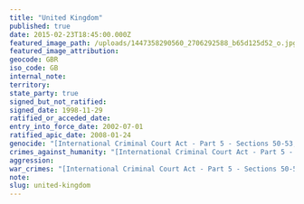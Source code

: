 ```yaml
---
title: "United Kingdom"
published: true
date: 2015-02-23T18:45:00.000Z
featured_image_path: /uploads/1447358290560_2706292588_b65d125d52_o.jpg
featured_image_attribution:
geocode: GBR
iso_code: GB
internal_note:
territory:
state_party: true
signed_but_not_ratified:
signed_date: 1998-11-29
ratified_or_acceded_date:
entry_into_force_date: 2002-07-01
ratified_apic_date: 2008-01-24
genocide: "[International Criminal Court Act - Part 5 - Sections 50-53, 55, 56, 58-60, 66; Schedule 8 - Article 6](https://iccdb.hrlc.net/data/doc/85/keyword/46/)"
crimes_against_humanity: "[International Criminal Court Act - Part 5 - Sections 50-53, 55, 58, 60, 66, 71; Schedule 8 - Article 7](https://iccdb.hrlc.net/data/doc/85/keyword/13/)"
aggression:
war_crimes: "[International Criminal Court Act - Part 5 - Sections 50-53, 55, 56, 58-60, 66; Schedule 8 - Article 8](https://iccdb.hrlc.net/data/doc/85/keyword/145/)"
note:
slug: united-kingdom
---
```

